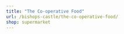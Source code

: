 ```yaml
---
title: "The Co-operative Food"
url: /bishops-castle/the-co-operative-food/
shop: supermarket
---
```

